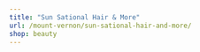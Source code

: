 ```yaml
---
title: "Sun Sational Hair & More"
url: /mount-vernon/sun-sational-hair-and-more/
shop: beauty
---
```


